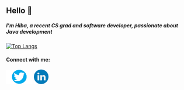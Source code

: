 ## Hello 👋
##### I'm Hiba, a recent CS grad and software developer, passionate about Java development

<!--
**HibaAzhari/HibaAzhari** is a ✨ _special_ ✨ repository because its `README.md` (this file) appears on your GitHub profile.

Here are some ideas to get you started:

- 🔭 I’m currently working on ...
- 🌱 I’m currently learning ...
- 👯 I’m looking to collaborate on ...
- 🤔 I’m looking for help with ...
- 💬 Ask me about ...
- 📫 How to reach me: hiba.azhari@gmail.com
- 😄 Pronouns: ...
- ⚡ Fun fact: ...
-->
[![Top Langs](https://github-readme-stats.vercel.app/api/top-langs/?username=hibaazhari&layout=compact)](https://github.com/anuraghazra/github-readme-stats)
<!--
<a href="https://github.com/anuraghazra/github-readme-stats">
  <img align="center" src="https://github-readme-stats.vercel.app/api/pin/?username=anuraghazra&repo=github-readme-stats" />
</a>
<a href="https://github.com/anuraghazra/convoychat">
  <img align="center" src="https://github-readme-stats.vercel.app/api/pin/?username=anuraghazra&repo=convoychat" />
</a>
-->
#### Connect with me:
[<img alt="twitter logo" width="72px" src="https://github.com/HibaAzhari/HibaAzhari/blob/main/Twitter-Symbol.png"/>](twitter.com/HibaAzh)
[<img alt="linkedin logo" width="40px" src="https://github.com/HibaAzhari/HibaAzhari/blob/main/145807.png"/>](linkedin.com/in/hibaazhari)
